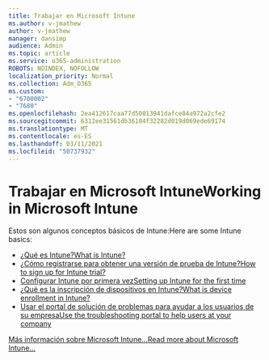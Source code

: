 ```yaml
---
title: Trabajar en Microsoft Intune
ms.author: v-jmathew
author: v-jmathew
manager: dansimp
audience: Admin
ms.topic: article
ms.service: o365-administration
ROBOTS: NOINDEX, NOFOLLOW
localization_priority: Normal
ms.collection: Adm_O365
ms.custom:
- "6700002"
- "7680"
ms.openlocfilehash: 2ea412617caa77d50813941dafce84a972a2cfe2
ms.sourcegitcommit: 6312ee31561db36104f32282d019d069ede69174
ms.translationtype: MT
ms.contentlocale: es-ES
ms.lasthandoff: 03/11/2021
ms.locfileid: "50737932"
---
```

# <a name="working-in-microsoft-intune"></a><span data-ttu-id="32abf-102">Trabajar en Microsoft Intune</span><span class="sxs-lookup"><span data-stu-id="32abf-102">Working in Microsoft Intune</span></span>

<span data-ttu-id="32abf-103">Estos son algunos conceptos básicos de Intune:</span><span class="sxs-lookup"><span data-stu-id="32abf-103">Here are some Intune basics:</span></span>

- [<span data-ttu-id="32abf-104">¿Qué es Intune?</span><span class="sxs-lookup"><span data-stu-id="32abf-104">What is Intune?</span></span>](https://docs.microsoft.com/mem/intune/fundamentals/what-is-intune)
- [<span data-ttu-id="32abf-105">¿Cómo registrarse para obtener una versión de prueba de Intune?</span><span class="sxs-lookup"><span data-stu-id="32abf-105">How to sign up for Intune trial?</span></span>](https://docs.microsoft.com/mem/intune/fundamentals/free-trial-sign-up)
- [<span data-ttu-id="32abf-106">Configurar Intune por primera vez</span><span class="sxs-lookup"><span data-stu-id="32abf-106">Setting up Intune for the first time</span></span>](https://docs.microsoft.com/mem/intune/fundamentals/setup-steps)
- [<span data-ttu-id="32abf-107">¿Qué es la inscripción de dispositivos en Intune?</span><span class="sxs-lookup"><span data-stu-id="32abf-107">What is device enrollment in Intune?</span></span>](https://docs.microsoft.com/mem/intune/enrollment/device-enrollment)
- [<span data-ttu-id="32abf-108">Usar el portal de solución de problemas para ayudar a los usuarios de su empresa</span><span class="sxs-lookup"><span data-stu-id="32abf-108">Use the troubleshooting portal to help users at your company</span></span>](https://docs.microsoft.com/mem/intune/fundamentals/help-desk-operators)

[<span data-ttu-id="32abf-109">Más información sobre Microsoft Intune...</span><span class="sxs-lookup"><span data-stu-id="32abf-109">Read more about Microsoft Intune...</span></span>](https://docs.microsoft.com/mem/intune/)
